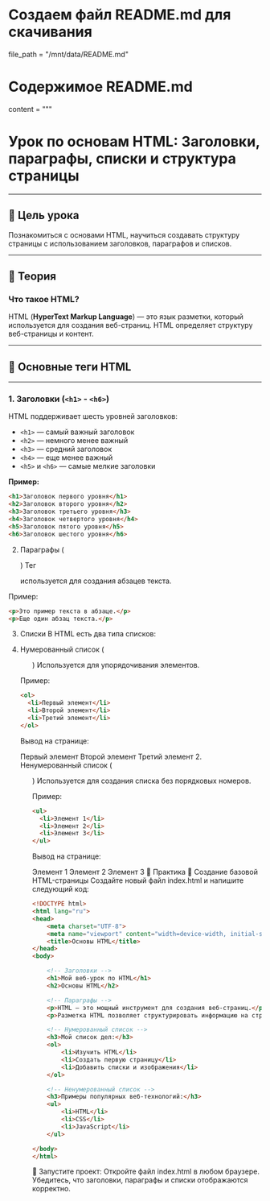 # Создаем файл README.md для скачивания
file_path = "/mnt/data/README.md"

# Содержимое README.md
content = """
# Урок по основам HTML: Заголовки, параграфы, списки и структура страницы

---

## 🎯 Цель урока
Познакомиться с основами HTML, научиться создавать структуру страницы с использованием заголовков, параграфов и списков.

---

## 📜 **Теория**

### Что такое HTML?

HTML (**HyperText Markup Language**) — это язык разметки, который используется для создания веб-страниц. HTML определяет структуру веб-страницы и контент.

---

## 🔹 **Основные теги HTML**

---

### **1. Заголовки (`<h1>` - `<h6>`)**

HTML поддерживает шесть уровней заголовков:

- `<h1>` — самый важный заголовок
- `<h2>` — немного менее важный
- `<h3>` — средний заголовок
- `<h4>` — еще менее важный
- `<h5>` и `<h6>` — самые мелкие заголовки

**Пример:**

```html
<h1>Заголовок первого уровня</h1>
<h2>Заголовок второго уровня</h2>
<h3>Заголовок третьего уровня</h3>
<h4>Заголовок четвертого уровня</h4>
<h5>Заголовок пятого уровня</h5>
<h6>Заголовок шестого уровня</h6>
```
2. Параграфы (<p>)
Тег <p> используется для создания абзацев текста.

Пример:

```html
<p>Это пример текста в абзаце.</p>
<p>Еще один абзац текста.</p>
```
3. Списки
В HTML есть два типа списков:

1. Нумерованный список (<ol>)
Используется для упорядочивания элементов.

Пример:

```html
<ol>
  <li>Первый элемент</li>
  <li>Второй элемент</li>
  <li>Третий элемент</li>
</ol>
```
Вывод на странице:

Первый элемент
Второй элемент
Третий элемент
2. Ненумерованный список (<ul>)
Используется для создания списка без порядковых номеров.

Пример:

```html
<ul>
  <li>Элемент 1</li>
  <li>Элемент 2</li>
  <li>Элемент 3</li>
</ul>
```
Вывод на странице:

Элемент 1
Элемент 2
Элемент 3
📝 Практика
🧩 Создание базовой HTML-страницы
Создайте новый файл index.html и напишите следующий код:

```html
<!DOCTYPE html>
<html lang="ru">
<head>
    <meta charset="UTF-8">
    <meta name="viewport" content="width=device-width, initial-scale=1.0">
    <title>Основы HTML</title>
</head>
<body>

    <!-- Заголовки -->
    <h1>Мой веб-урок по HTML</h1>
    <h2>Основы HTML</h2>

    <!-- Параграфы -->
    <p>HTML — это мощный инструмент для создания веб-страниц.</p>
    <p>Разметка HTML позволяет структурировать информацию на странице.</p>

    <!-- Нумерованный список -->
    <h3>Мой список дел:</h3>
    <ol>
        <li>Изучить HTML</li>
        <li>Создать первую страницу</li>
        <li>Добавить списки и изображения</li>
    </ol>

    <!-- Ненумерованный список -->
    <h3>Примеры популярных веб-технологий:</h3>
    <ul>
        <li>HTML</li>
        <li>CSS</li>
        <li>JavaScript</li>
    </ul>

</body>
</html>
```
🚀 Запустите проект:
Откройте файл index.html в любом браузере.
Убедитесь, что заголовки, параграфы и списки отображаются корректно.
